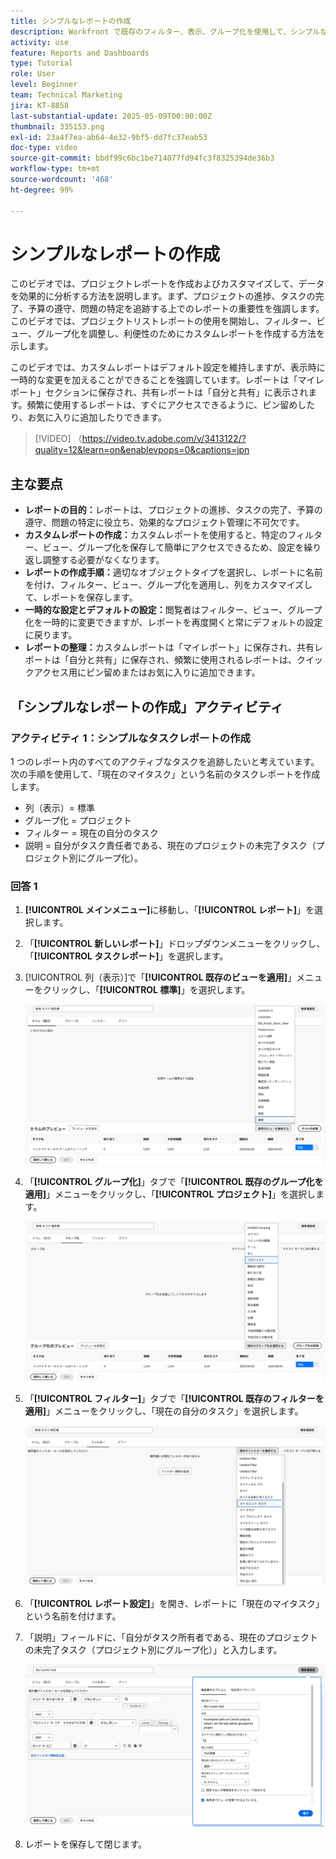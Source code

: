```yaml
---
title: シンプルなレポートの作成
description: Workfront で既存のフィルター、表示、グループ化を使用して、シンプルなレポートを作成する方法を説明します。
activity: use
feature: Reports and Dashboards
type: Tutorial
role: User
level: Beginner
team: Technical Marketing
jira: KT-8858
last-substantial-update: 2025-05-09T00:00:00Z
thumbnail: 335153.png
exl-id: 23a4f7ea-ab64-4e32-9bf5-dd7fc37eab53
doc-type: video
source-git-commit: bbdf99c6bc1be714077fd94fc3f8325394de36b3
workflow-type: tm+mt
source-wordcount: '468'
ht-degree: 99%

---
```


# シンプルなレポートの作成

このビデオでは、プロジェクトレポートを作成およびカスタマイズして、データを効果的に分析する方法を説明します。まず、プロジェクトの進捗、タスクの完了、予算の遵守、問題の特定を追跡する上でのレポートの重要性を強調します。このビデオでは、プロジェクトリストレポートの使用を開始し、フィルター、ビュー、グループ化を調整し、利便性のためにカスタムレポートを作成する方法を示します。

このビデオでは、カスタムレポートはデフォルト設定を維持しますが、表示時に一時的な変更を加えることができることを強調しています。レポートは「マイレポート」セクションに保存され、共有レポートは「自分と共有」に表示されます。頻繁に使用するレポートは、すぐにアクセスできるように、ピン留めしたり、お気に入りに追加したりできます。

>[!VIDEO] （https://video.tv.adobe.com/v/3413122/?quality=12&learn=on&enablevpops=0&captions=jpn

## 主な要点


* **レポートの目的：**&#x200B;レポートは、プロジェクトの進捗、タスクの完了、予算の遵守、問題の特定に役立ち、効果的なプロジェクト管理に不可欠です。
* **カスタムレポートの作成：**&#x200B;カスタムレポートを使用すると、特定のフィルター、ビュー、グループ化を保存して簡単にアクセスできるため、設定を繰り返し調整する必要がなくなります。
* **レポートの作成手順：**&#x200B;適切なオブジェクトタイプを選択し、レポートに名前を付け、フィルター、ビュー、グループ化を適用し、列をカスタマイズして、レポートを保存します。
* **一時的な設定とデフォルトの設定：**&#x200B;閲覧者はフィルター、ビュー、グループ化を一時的に変更できますが、レポートを再度開くと常にデフォルトの設定に戻ります。
* **レポートの整理：**&#x200B;カスタムレポートは「マイレポート」に保存され、共有レポートは「自分と共有」に保存され、頻繁に使用されるレポートは、クイックアクセス用にピン留めまたはお気に入りに追加できます。



## 「シンプルなレポートの作成」アクティビティ

### アクティビティ 1：シンプルなタスクレポートの作成

1 つのレポート内のすべてのアクティブなタスクを追跡したいと考えています。次の手順を使用して、「現在のマイタスク」という名前のタスクレポートを作成します。

* 列（表示）= 標準
* グループ化 = プロジェクト
* フィルター = 現在の自分のタスク
* 説明 = 自分がタスク責任者である、現在のプロジェクトの未完了タスク（プロジェクト別にグループ化）。

### 回答 1

1. **[!UICONTROL メインメニュー]**&#x200B;に移動し、「**[!UICONTROL レポート]**」を選択します。
1. 「**[!UICONTROL 新しいレポート]**」ドロップダウンメニューをクリックし、「**[!UICONTROL タスクレポート]**」を選択します。
1. [!UICONTROL 列（表示）]で「**[!UICONTROL 既存のビューを適用]**」メニューをクリックし、「**[!UICONTROL 標準]**」を選択します。

   ![タスクレポートの列を作成する画面の画像](assets/simple-task-report-columns.png)

1. 「**[!UICONTROL グループ化]**」タブで「**[!UICONTROL 既存のグループ化を適用]**」メニューをクリックし、「**[!UICONTROL プロジェクト]**」を選択します。

   ![タスクレポートでグループ化を作成する画面の画像](assets/simple-task-report-groupings.png)

1. 「**[!UICONTROL フィルター]**」タブで「**[!UICONTROL 既存のフィルターを適用]**」メニューをクリックし、「現在の自分のタスク」を選択します。

   ![タスクレポートにフィルターを作成する画面の画像](assets/simple-task-report-filters.png)

1. 「**[!UICONTROL レポート設定]**」を開き、レポートに「現在のマイタスク」という名前を付けます。
1. 「説明」フィールドに、「自分がタスク所有者である、現在のプロジェクトの未完了タスク（プロジェクト別にグループ化）」と入力します。

   ![タスクレポート内のレポート設定画面の画像](assets/simple-task-report-report-settings.png)

1. レポートを保存して閉じます。
